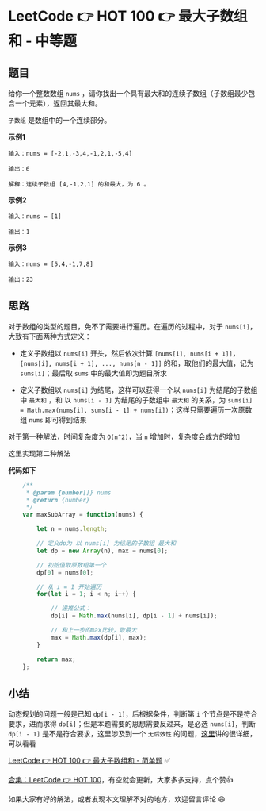 # LeetCode 👉 HOT 100 👉 最大子数组和 - 中等题

## 题目

给你一个整数数组 `nums` ，请你找出一个具有最大和的连续子数组（子数组最少包含一个元素），返回其最大和。

`子数组` 是数组中的一个连续部分。

**示例1**

    输入：nums = [-2,1,-3,4,-1,2,1,-5,4]

    输出：6

    解释：连续子数组 [4,-1,2,1] 的和最大，为 6 。

**示例2**

    输入：nums = [1]

    输出：1

**示例3**

    输入：nums = [5,4,-1,7,8]

    输出：23

## 思路

对于数组的类型的题目，免不了需要进行遍历。在遍历的过程中，对于 `nums[i]`，大致有下面两种方式定义：

- 定义子数组以 `nums[i]` 开头，然后依次计算 `[nums[i], nums[i + 1]]`，`[nums[i], nums[i + 1], ..., nums[n - 1]]` 的和，取他们的最大值，记为 `sums[i]`；最后取 `sums` 中的最大值即为题目所求

- 定义子数组以 `nums[i]` 为结尾，这样可以获得一个以 `nums[i]` 为结尾的子数组中 `最大和` ，和 以 `nums[i - 1]` 为结尾的子数组中 `最大和` 的关系，为 `sums[i] = Math.max(nums[i], sums[i - 1] + nums[i])`；这样只需要遍历一次原数组 `nums` 即可得到结果

对于第一种解法，时间复杂度为 `O(n^2)`，当 `n` 增加时，复杂度会成方的增加

这里实现第二种解法

**代码如下**

```js
    /**
     * @param {number[]} nums
     * @return {number}
     */
    var maxSubArray = function(nums) {

        let n = nums.length;

        // 定义dp为 以 nums[i] 为结尾的子数组 最大和
        let dp = new Array(n), max = nums[0];

        // 初始值取原数组第一个
        dp[0] = nums[0];

        // 从 i = 1 开始遍历
        for(let i = 1; i < n; i++) {

            // 递推公式：
            dp[i] = Math.max(nums[i], dp[i - 1] + nums[i]);

            // 和上一步的max比较，取最大
            max = Math.max(dp[i], max);
        }

        return max;
    };
```

## 小结

动态规划的问题一般是已知 `dp[i - 1]`，后根据条件，判断第 `i` 个节点是不是符合要求，进而求得 `dp[i]`；但是本题需要的思想需要反过来，是必选 `nums[i]`，判断 `dp[i - 1]` 是不是符合要求，这里涉及到一个 `无后效性` 的问题，[这里](https://leetcode-cn.com/problems/maximum-subarray/solution/dong-tai-gui-hua-fen-zhi-fa-python-dai-ma-java-dai/)讲的很详细，可以看看

[LeetCode 👉 HOT 100 👉 最大子数组和 - 简单题](https://leetcode-cn.com/problems/maximum-subarray/) ✅


[合集：LeetCode 👉 HOT 100](https://juejin.cn/column/7029946677398077476)，有空就会更新，大家多多支持，点个赞👍

如果大家有好的解法，或者发现本文理解不对的地方，欢迎留言评论 😄

